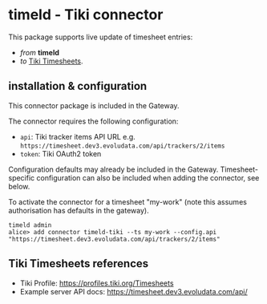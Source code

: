 # timeld - Tiki connector

This package supports live update of timesheet entries:
- _from_ **timeld**
- _to_ [Tiki Timesheets](https://profiles.tiki.org/Timesheets).

## installation & configuration

This connector package is included in the Gateway.

The connector requires the following configuration:
- `api`: Tiki tracker items API URL e.g. `https://timesheet.dev3.evoludata.com/api/trackers/2/items`
- `token`: Tiki OAuth2 token

Configuration defaults may already be included in the Gateway. Timesheet-specific configuration can also be included when adding the connector, see below.

To activate the connector for a timesheet "my-work" (note this assumes authorisation has defaults in the gateway).

```shell
timeld admin
alice> add connector timeld-tiki --ts my-work --config.api "https://timesheet.dev3.evoludata.com/api/trackers/2/items"
```

## Tiki Timesheets references

- Tiki Profile: https://profiles.tiki.org/Timesheets
- Example server API docs: https://timesheet.dev3.evoludata.com/api/
